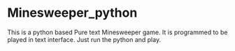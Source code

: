 # Minesweeper_python
This is a python based Pure text Minesweeper game. It is programmed to be played in text interface. Just run the python and play.
